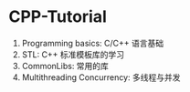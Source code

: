 # CPP-Tutorial



1. Programming basics: C/C++ 语言基础
2. STL: C++ 标准模板库的学习
3. CommonLibs: 常用的库
4. Multithreading Concurrency: 多线程与并发